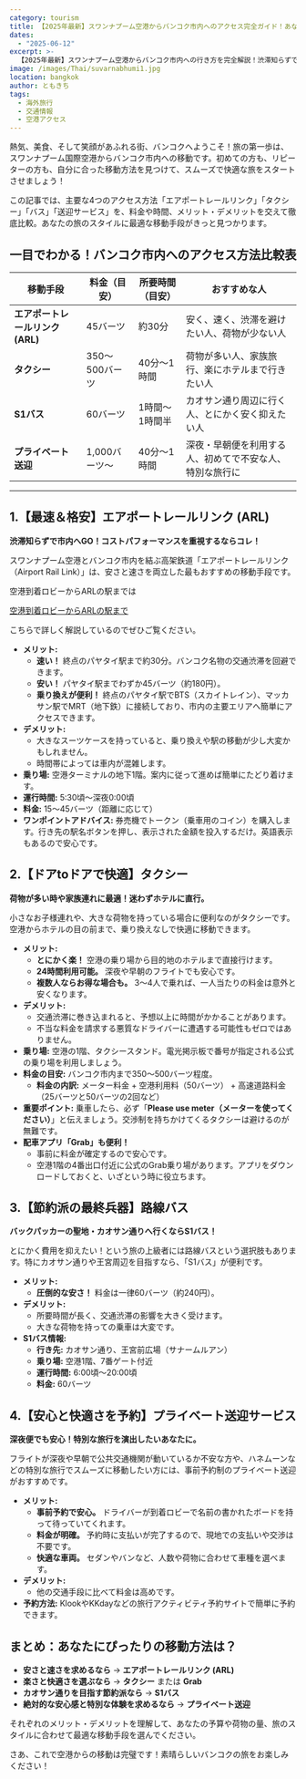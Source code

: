```yaml
---
category: tourism
title: 【2025年最新】スワンナプーム空港からバンコク市内へのアクセス完全ガイド！あなたにピッタリな移動手段は？
dates:
  - "2025-06-12"
excerpt: >-
  【2025年最新】スワンナプーム空港からバンコク市内への行き方を完全解説！渋滞知らずで格安なエアポートリンク、楽々なタクシー、節約派のバスなど、あなたに最適な交通手段が必ず見つかります。料金や乗り場、注意点を分かりやすく比較し、スムーズな旅のスタートをサポートします。
image: /images/Thai/suvarnabhumi1.jpg
location: bangkok
author: ともきち
tags:
  - 海外旅行
  - 交通情報
  - 空港アクセス
---
```


熱気、美食、そして笑顔があふれる街、バンコクへようこそ！旅の第一歩は、スワンナプーム国際空港からバンコク市内への移動です。初めての方も、リピーターの方も、自分に合った移動方法を見つけて、スムーズで快適な旅をスタートさせましょう！

この記事では、主要な4つのアクセス方法「エアポートレールリンク」「タクシー」「バス」「送迎サービス」を、料金や時間、メリット・デメリットを交えて徹底比較。あなたの旅のスタイルに最適な移動手段がきっと見つかります。

## 一目でわかる！バンコク市内へのアクセス方法比較表

| 移動手段                         | 料金（目安）   | 所要時間（目安） | おすすめな人                                             |
| -------------------------------- | -------------- | ---------------- | -------------------------------------------------------- |
| **エアポートレールリンク (ARL)** | 45バーツ       | 約30分           | 安く、速く、渋滞を避けたい人、荷物が少ない人             |
| **タクシー**                     | 350～500バーツ | 40分～1時間      | 荷物が多い人、家族旅行、楽にホテルまで行きたい人         |
| **S1バス**                       | 60バーツ       | 1時間～1時間半   | カオサン通り周辺に行く人、とにかく安く抑えたい人         |
| **プライベート送迎**             | 1,000バーツ～  | 40分～1時間      | 深夜・早朝便を利用する人、初めてで不安な人、特別な旅行に |

---

## 1.【最速＆格安】エアポートレールリンク (ARL)

**渋滞知らずで市内へGO！コストパフォーマンスを重視するならコレ！**

スワンナプーム空港とバンコク市内を結ぶ高架鉄道「エアポートレールリンク（Airport Rail Link）」は、安さと速さを両立した最もおすすめの移動手段です。

空港到着ロビーからARLの駅までは

[空港到着ロビーからARLの駅まで](./Route-of-Arrival-to-ARL-at-Suvarnabhumi)

こちらで詳しく解説しているのでぜひご覧ください。

- **メリット:**
  - **速い！** 終点のパヤタイ駅まで約30分。バンコク名物の交通渋滞を回避できます。
  - **安い！** パヤタイ駅までわずか45バーツ（約180円）。
  - **乗り換えが便利！** 終点のパヤタイ駅でBTS（スカイトレイン）、マッカサン駅でMRT（地下鉄）に接続しており、市内の主要エリアへ簡単にアクセスできます。
- **デメリット:**
  - 大きなスーツケースを持っていると、乗り換えや駅の移動が少し大変かもしれません。
  - 時間帯によっては車内が混雑します。
- **乗り場:** 空港ターミナルの地下1階。案内に従って進めば簡単にたどり着けます。
- **運行時間:** 5:30頃～深夜0:00頃
- **料金:** 15～45バーツ（距離に応じて）
- **ワンポイントアドバイス:** 券売機でトークン（乗車用のコイン）を購入します。行き先の駅名ボタンを押し、表示された金額を投入するだけ。英語表示もあるので安心です。

## 2.【ドアtoドアで快適】タクシー

**荷物が多い時や家族連れに最適！迷わずホテルに直行。**

小さなお子様連れや、大きな荷物を持っている場合に便利なのがタクシーです。空港からホテルの目の前まで、乗り換えなしで快適に移動できます。

- **メリット:**
  - **とにかく楽！** 空港の乗り場から目的地のホテルまで直接行けます。
  - **24時間利用可能。** 深夜や早朝のフライトでも安心です。
  - **複数人ならお得な場合も。** 3〜4人で乗れば、一人当たりの料金は意外と安くなります。
- **デメリット:**
  - 交通渋滞に巻き込まれると、予想以上に時間がかかることがあります。
  - 不当な料金を請求する悪質なドライバーに遭遇する可能性もゼロではありません。
- **乗り場:** 空港の1階、タクシースタンド。電光掲示板で番号が指定される公式の乗り場を利用しましょう。
- **料金の目安:** バンコク市内まで350～500バーツ程度。
  - **料金の内訳:** メーター料金 + 空港利用料（50バーツ） + 高速道路料金（25バーツと50バーツの2回など）
- **重要ポイント:** 乗車したら、必ず「**Please use meter（メーターを使ってください）**」と伝えましょう。交渉制を持ちかけてくるタクシーは避けるのが無難です。
- **配車アプリ「Grab」も便利！**
  - 事前に料金が確定するので安心です。
  - 空港1階の4番出口付近に公式のGrab乗り場があります。アプリをダウンロードしておくと、いざという時に役立ちます。

## 3.【節約派の最終兵器】路線バス

**バックパッカーの聖地・カオサン通りへ行くならS1バス！**

とにかく費用を抑えたい！という旅の上級者には路線バスという選択肢もあります。特にカオサン通りや王宮周辺を目指すなら、「S1バス」が便利です。

- **メリット:**
  - **圧倒的な安さ！** 料金は一律60バーツ（約240円）。
- **デメリット:**
  - 所要時間が長く、交通渋滞の影響を大きく受けます。
  - 大きな荷物を持っての乗車は大変です。
- **S1バス情報:**
  - **行き先:** カオサン通り、王宮前広場（サナームルアン）
  - **乗り場:** 空港1階、7番ゲート付近
  - **運行時間:** 6:00頃～20:00頃
  - **料金:** 60バーツ

## 4.【安心と快適さを予約】プライベート送迎サービス

**深夜便でも安心！特別な旅行を演出したいあなたに。**

フライトが深夜や早朝で公共交通機関が動いているか不安な方や、ハネムーンなどの特別な旅行でスムーズに移動したい方には、事前予約制のプライベート送迎がおすすめです。

- **メリット:**
  - **事前予約で安心。** ドライバーが到着ロビーで名前の書かれたボードを持って待っていてくれます。
  - **料金が明確。** 予約時に支払いが完了するので、現地での支払いや交渉は不要です。
  - **快適な車両。** セダンやバンなど、人数や荷物に合わせて車種を選べます。
- **デメリット:**
  - 他の交通手段に比べて料金は高めです。
- **予約方法:** KlookやKKdayなどの旅行アクティビティ予約サイトで簡単に予約できます。

## まとめ：あなたにぴったりの移動方法は？

- **安さと速さを求めるなら** → **エアポートレールリンク (ARL)**
- **楽さと快適さを選ぶなら** → **タクシー** または **Grab**
- **カオサン通りを目指す節約派なら** → **S1バス**
- **絶対的な安心感と特別な体験を求めるなら** → **プライベート送迎**

それぞれのメリット・デメリットを理解して、あなたの予算や荷物の量、旅のスタイルに合わせて最適な移動手段を選んでください。

さあ、これで空港からの移動は完璧です！素晴らしいバンコクの旅をお楽しみください！
